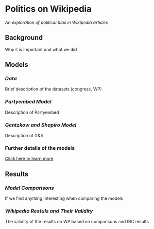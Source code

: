 # Politics on Wikipedia
_An exploration of political bias in Wikipedia articles_


## Background

Why it is important and what we did

## Models

### _Data_

Brief description of the datasets (congress, WP)

### _Partyembed Model_

Description of Partyembed

### _Gentzkow and Shapiro Model_

Description of G&S

### Further details of the models

[Click here to learn more](further-details.md)

## Results

### _Model Comparisons_

If we find anything interesting when comparing the models

### _Wikipedia Restuls and Their Validity_

The validity of the results on WP based on comparisons and IBC results







